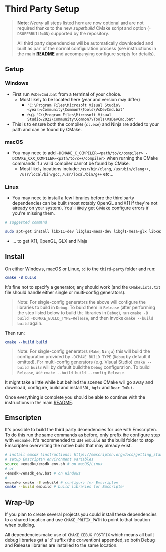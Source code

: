 # Third Party Setup

> __Note__: _Nearly_ all steps listed here are now optional and are not required thanks to the new _superbuild_ CMake script and option (`-DSUPERBUILD=ON`) supported by the repository.
>
>All third party dependencies will be automatically downloaded and built as part of the normal configuration process (see instructions in the main [__README__](/README.md) and accompanying configure scripts for details).

## Setup

### Windows

- First run `VsDevCmd.bat` from a terminal of your choice.
  - Most likely to be located here (year and version may differ)
    - `"C:\Program Files\Microsoft Visual Studio\<year>\Community\Common7\Tools\VsDevCmd.bat"`
    - e.g. `"C:\Program Files\Microsoft Visual Studio\2022\Community\Common7\Tools\VsDevCmd.bat"`
- This is to ensure both the compiler (`cl.exe`) and Ninja are added to your path and can be found by CMake.

### macOS

- You may need to add `-DCMAKE_C_COMPILER=<path/to/c/compiler> -DCMAKE_CXX_COMPILER=<path/to/c++/compiler>` when running the CMake commands if a valid compiler cannot be found by CMake.
  - Most likely locations include: `/usr/bin/clang`, `/usr/bin/clang++`, `/usr/local/bin/gcc`, `/usr/local/bin/g++` etc...

### Linux

- You may need to install a few libraries before the third party dependencies can be built (most notably OpenGL and X11 if they're not already on your system). You'll likely get CMake configure errors if you're missing them.

```bash
# suggested command

sudo apt-get install libx11-dev libglu1-mesa-dev libgl1-mesa-glx libxext-dev ninja-build
```

- ... to get X11, OpenGL, GLX and Ninja

## Install

On either Windows, macOS or Linux, `cd` to the `third-party` folder and run:

```cmake
cmake -B build
```

It's fine not to specify a generator, any should work (and the `CMakeLists.txt` file should handle either single or multi-config generators).

> Note: For single-config generators the above will configure the libraries to build in `Debug`. To build them in `Release` (after performing the step listed below to build the libraries in `Debug`), run `cmake -B build -DCMAKE_BUILD_TYPE=Release`, and then invoke `cmake --build build` again.

Then run:

```cmake
cmake --build build
```

> Note: For single-config generators (`Make`, `Ninja`) this will build the configuration provided by `-DCMAKE_BUILD_TYPE` (`Debug` by default if omitted). For multi-config generators (e.g. Visual Studio) `cmake --build build` will by default build the `Debug` configuration. To build `Release`, use `cmake --build build --config Release`.

It might take a little while but behind the scenes CMake will go away and download, configure, build and install `SDL`, `bgfx` and `Dear ImGui`.

Once everything is complete you should be able to continue with the instructions in the main [README](README.md).

## Emscripten

It's possible to build the third party dependencies for use with Emscripten. To do this run the same commands as before, only prefix the configure step with `emcmake`. It's recommended to use `embuild` as the build folder to stop Emscripten overwriting the native build that may already exist.

```bash
# install emsdk (instructions: https://emscripten.org/docs/getting_started/downloads.html)
# setup Emscripten environment variables
source <emsdk>/emsdk_env.sh # on macOS/Linux
# or
<emsdk>/emsdk_env.bat # on Windows
#
emcmake cmake -B embuild # configure for Emscripten
cmake --build embuild # build libraries for Emscripten
```

## Wrap-Up

If you plan to create several projects you could install these dependencies to a shared location and use `CMAKE_PREFIX_PATH` to point to that location when building.

All dependencies make use of `CMAKE_DEBUG_POSTFIX` which means all built debug libraries get a '`d`' suffix (the convention) appended, so both Debug and Release libraries are installed to the same location.
